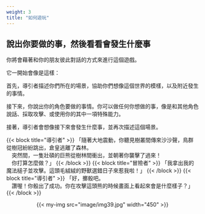 ```yaml
---
weight: 3
title: "如何遊玩"
---
```


## 說出你要做的事，然後看看會發生什麼事

你將會藉著和你的朋友彼此對話的方式來進行這個遊戲。

它一開始會像是這樣：

首先，導引者描述你們所在的場景，協助你們想像這個世界的模樣，以及附近發生的事情。

接下來，你說出你的角色要做的事情。你可以做任何你想做的事，像是和其他角色說話、採取攻擊、或使用你的其中一項特殊能力。

接著，導引者會想像接下來會發生什麼事，並再次描述這個場景。

{{< block title="導引者" >}}
「隨著大地震動，你聽見樹叢間傳來沙沙聲，鳥群從樹冠紛紛跳出，倉皇逃離了森林。<br/>
　突然間，一隻壯碩的巨熊從樹林間衝出，並朝著你襲擊了過來！<br/>
　你打算怎麼做？」
{{< /block >}}
{{< block title="冒險者" >}}
「我拿出我的魔法槌子並攻擊。這頭毛絨絨的野獸選錯日子來惹我啦！」
{{< /block >}}
{{< block title="導引者" >}}
「好，擲骰吧。<br/>
　讚喔！你骰出了成功。你在攻擊這頭熊的時候畫面上看起來會是什麼樣子？」
{{< /block >}}

<center>
{{< my-img src="image/img39.jpg" width="450" >}}
</center>